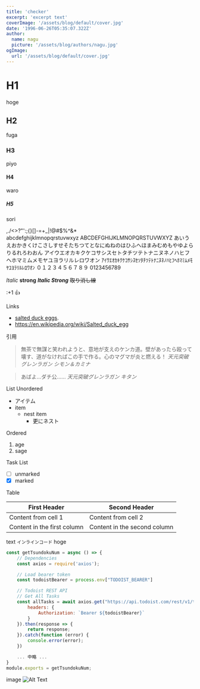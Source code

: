 ```yaml
---
title: 'checker'
excerpt: 'excerpt text'
coverImage: '/assets/blog/default/cover.jpg'
date: '1996-06-26T05:35:07.322Z'
author:
  name: nagu
  picture: '/assets/blog/authors/nagu.jpg'
ogImage:
  url: '/assets/blog/default/cover.jpg'
---
```



# H1

hoge

## H2

fuga

### H3

piyo

#### H4

waro

##### H5

sori

,./<>?"':;{}[]-=+\_|!@#\$%^&\*\
abcdefghijklmnopqrstuvwxyz
ABCDEFGHIJKLMNOPQRSTUVWXYZ
あいうえおかきくけこさしすせそたちつてとなにぬねのはひふへほまみむめもやゆよらりるれろわおん
アイウエオカキクケコサシスセトタチツテトナニヌネノハヒフヘホマミムメモヤユヨラリルレロワオン
ｱｲｳｴｵｶｷｸｹｺｻｼｽｾｿﾀﾁﾂﾃﾄﾅﾆﾇﾈﾉﾊﾋﾌﾍﾎﾏﾐﾑﾒﾓﾔﾕﾖﾗﾘﾙﾚﾛﾜｵﾝ
０１２３４５６７８９
0123456789

_Italic_
**strong**
**_Italic Strong_**
~~取り消し線~~

:+1
:+1:

Links

- [salted duck eggs](https://en.wikipedia.org/wiki/Salted_duck_egg).
- <https://en.wikipedia.org/wiki/Salted_duck_egg>

引用

> 無茶で無謀と笑われようと、意地が支えのケンカ道。壁があったら殴って壊す、道がなければこの手で作る。心のマグマが炎と燃える！
> <cite>天元突破グレンラガン シモン＆カミナ</cite>

> あばよ…ダチ公……
> <cite>天元突破グレンラガン キタン</cite>

List
Unordered

- アイテム
- item
  - nest item
    - 更にネスト

Ordered

1. age
2. sage

Task List

- [ ] unmarked
- [x] marked

Table

| First Header                | Second Header                |
| --------------------------- | ---------------------------- |
| Content from cell 1         | Content from cell 2          |
| Content in the first column | Content in the second column |

text `インラインコード` hoge

```js
const getTsundokuNum = async () => {
    // Dependencies
    const axios = require('axios');

    // Load bearer token
    const todoistBearer = process.env["TODOIST_BEARER"]

    // Todoist REST API
    // Get All Tasks
    const allTasks = await axios.get("https://api.todoist.com/rest/v1/tasks", {
        headers: {
            Authorization: `Bearer ${todoistBearer}`
        }
    }).then(response => {
        return response;
    }).catch(function (error) {
        console.error(error);
    })

    ... 中略 ...
}
module.exports = getTsundokuNum;
```

image
![Alt Text](/assets/blog/default/cover.jpg "this is caption")